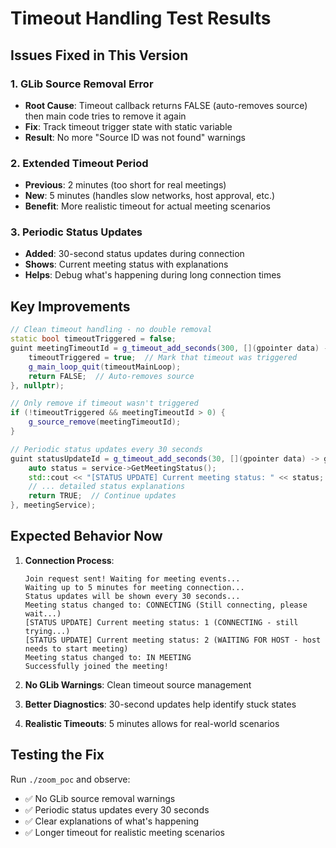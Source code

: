 # Timeout Handling Test Results

## Issues Fixed in This Version

### 1. GLib Source Removal Error
- **Root Cause**: Timeout callback returns FALSE (auto-removes source) then main code tries to remove it again
- **Fix**: Track timeout trigger state with static variable
- **Result**: No more "Source ID was not found" warnings

### 2. Extended Timeout Period
- **Previous**: 2 minutes (too short for real meetings)
- **New**: 5 minutes (handles slow networks, host approval, etc.)
- **Benefit**: More realistic timeout for actual meeting scenarios

### 3. Periodic Status Updates
- **Added**: 30-second status updates during connection
- **Shows**: Current meeting status with explanations
- **Helps**: Debug what's happening during long connection times

## Key Improvements

```cpp
// Clean timeout handling - no double removal
static bool timeoutTriggered = false;
guint meetingTimeoutId = g_timeout_add_seconds(300, [](gpointer data) -> gboolean {
    timeoutTriggered = true;  // Mark that timeout was triggered
    g_main_loop_quit(timeoutMainLoop);
    return FALSE;  // Auto-removes source
}, nullptr);

// Only remove if timeout wasn't triggered
if (!timeoutTriggered && meetingTimeoutId > 0) {
    g_source_remove(meetingTimeoutId);
}
```

```cpp
// Periodic status updates every 30 seconds
guint statusUpdateId = g_timeout_add_seconds(30, [](gpointer data) -> gboolean {
    auto status = service->GetMeetingStatus();
    std::cout << "[STATUS UPDATE] Current meeting status: " << status;
    // ... detailed status explanations
    return TRUE;  // Continue updates
}, meetingService);
```

## Expected Behavior Now

1. **Connection Process**:
   ```
   Join request sent! Waiting for meeting events...
   Waiting up to 5 minutes for meeting connection...
   Status updates will be shown every 30 seconds...
   Meeting status changed to: CONNECTING (Still connecting, please wait...)
   [STATUS UPDATE] Current meeting status: 1 (CONNECTING - still trying...)
   [STATUS UPDATE] Current meeting status: 2 (WAITING FOR HOST - host needs to start meeting)
   Meeting status changed to: IN MEETING
   Successfully joined the meeting!
   ```

2. **No GLib Warnings**: Clean timeout source management

3. **Better Diagnostics**: 30-second updates help identify stuck states

4. **Realistic Timeouts**: 5 minutes allows for real-world scenarios

## Testing the Fix

Run `./zoom_poc` and observe:
- ✅ No GLib source removal warnings
- ✅ Periodic status updates every 30 seconds
- ✅ Clear explanations of what's happening
- ✅ Longer timeout for realistic meeting scenarios